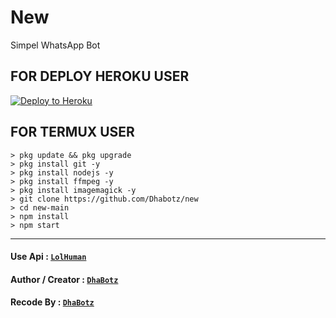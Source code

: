 # New

Simpel WhatsApp Bot

## FOR DEPLOY HEROKU USER


<p><a href="https://heroku.com/deploy?template="https://github.com/dhabotz/new"> <img src="https://www.herokucdn.com/deploy/button.svg" alt="Deploy to Heroku" /></a></p>


## FOR TERMUX USER

```
> pkg update && pkg upgrade
> pkg install git -y
> pkg install nodejs -y
> pkg install ffmpeg -y
> pkg install imagemagick -y
> git clone https://github.com/Dhabotz/new
> cd new-main
> npm install
> npm start
```

---------

#### Use Api : [`LolHuman`](https://api.lolhuman.xyz/)

#### Author / Creator : [`DhaBotz`](https://github.com/dhabotz/new)

#### Recode By : [`DhaBotz`](https://youtube.com/c/dhabotz)